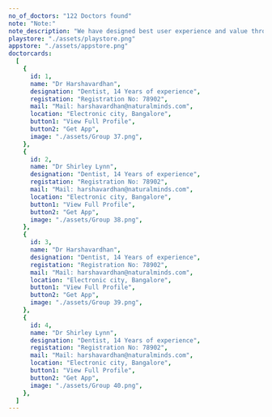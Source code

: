 ```yaml
---
no_of_doctors: "122 Doctors found"
note: "Note:"
note_description: "We have designed best user experience and value through our Mobile App. Dowload theapp and book appointment directly."
playstore: "./assets/playstore.png"
appstore: "./assets/appstore.png"
doctorcards:
  [
    {
      id: 1,
      name: "Dr Harshavardhan",
      designation: "Dentist, 14 Years of experience",
      registation: "Registration No: 78902",
      mail: "Mail: harshavardhan@naturalminds.com",
      location: "Electronic city, Bangalore",
      button1: "View Full Profile",
      button2: "Get App",
      image: "./assets/Group 37.png",
    },
    {
      id: 2,
      name: "Dr Shirley Lynn",
      designation: "Dentist, 14 Years of experience",
      registation: "Registration No: 78902",
      mail: "Mail: harshavardhan@naturalminds.com",
      location: "Electronic city, Bangalore",
      button1: "View Full Profile",
      button2: "Get App",
      image: "./assets/Group 38.png",
    },
    {
      id: 3,
      name: "Dr Harshavardhan",
      designation: "Dentist, 14 Years of experience",
      registation: "Registration No: 78902",
      mail: "Mail: harshavardhan@naturalminds.com",
      location: "Electronic city, Bangalore",
      button1: "View Full Profile",
      button2: "Get App",
      image: "./assets/Group 39.png",
    },
    {
      id: 4,
      name: "Dr Shirley Lynn",
      designation: "Dentist, 14 Years of experience",
      registation: "Registration No: 78902",
      mail: "Mail: harshavardhan@naturalminds.com",
      location: "Electronic city, Bangalore",
      button1: "View Full Profile",
      button2: "Get App",
      image: "./assets/Group 40.png",
    },
  ]
---
```


